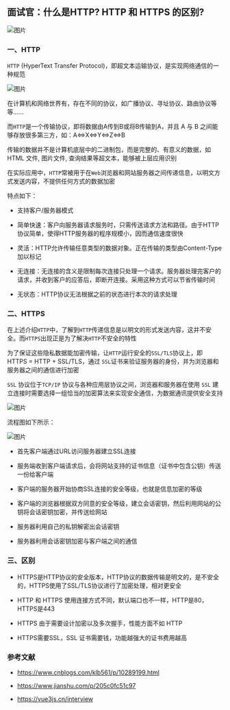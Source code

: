 ## 面试官：什么是HTTP? HTTP 和 HTTPS 的区别?

![图片](https://cdn.jsdelivr.net/gh/Vixcity/FigureBed/img/202110141416429.webp)

### 一、HTTP

`HTTP` (HyperText Transfer Protocol)，即超文本运输协议，是实现网络通信的一种规范

![图片](https://cdn.jsdelivr.net/gh/Vixcity/FigureBed/img/202110141416675.webp)

在计算机和网络世界有，存在不同的协议，如广播协议、寻址协议、路由协议等等......

而`HTTP`是一个传输协议，即将数据由A传到B或将B传输到A，并且 A 与 B 之间能够存放很多第三方，如：A<=>X<=>Y<=>Z<=>B

传输的数据并不是计算机底层中的二进制包，而是完整的、有意义的数据，如HTML 文件, 图片文件, 查询结果等超文本，能够被上层应用识别

在实际应用中，`HTTP`常被用于在`Web`浏览器和网站服务器之间传递信息，以明文方式发送内容，不提供任何方式的数据加密

特点如下：

-   支持客户/服务器模式
    
-   简单快速：客户向服务器请求服务时，只需传送请求方法和路径。由于HTTP协议简单，使得HTTP服务器的程序规模小，因而通信速度很快
    
-   灵活：HTTP允许传输任意类型的数据对象。正在传输的类型由Content-Type加以标记
    
-   无连接：无连接的含义是限制每次连接只处理一个请求。服务器处理完客户的请求，并收到客户的应答后，即断开连接。采用这种方式可以节省传输时间
    
-   无状态：HTTP协议无法根据之前的状态进行本次的请求处理
    

### 二、HTTPS

在上述介绍`HTTP`中，了解到`HTTP`传递信息是以明文的形式发送内容，这并不安全。而`HTTPS`出现正是为了解决`HTTP`不安全的特性

为了保证这些隐私数据能加密传输，让`HTTP`运行安全的`SSL/TLS`协议上，即 HTTPS = HTTP + SSL/TLS，通过 `SSL`证书来验证服务器的身份，并为浏览器和服务器之间的通信进行加密

`SSL` 协议位于`TCP/IP` 协议与各种应用层协议之间，浏览器和服务器在使用 `SSL` 建立连接时需要选择一组恰当的加密算法来实现安全通信，为数据通讯提供安全支持

![图片](https://cdn.jsdelivr.net/gh/Vixcity/FigureBed/img/202110141417071.webp)

流程图如下所示：

![图片](https://cdn.jsdelivr.net/gh/Vixcity/FigureBed/img/202110141417331.webp)

-   首先客户端通过URL访问服务器建立SSL连接
    
-   服务端收到客户端请求后，会将网站支持的证书信息（证书中包含公钥）传送一份给客户端
    
-   客户端的服务器开始协商SSL连接的安全等级，也就是信息加密的等级
    
-   客户端的浏览器根据双方同意的安全等级，建立会话密钥，然后利用网站的公钥将会话密钥加密，并传送给网站
    
-   服务器利用自己的私钥解密出会话密钥
    
-   服务器利用会话密钥加密与客户端之间的通信
    

### 三、区别

-   HTTPS是HTTP协议的安全版本，HTTP协议的数据传输是明文的，是不安全的，HTTPS使用了SSL/TLS协议进行了加密处理，相对更安全
    
-   HTTP 和 HTTPS 使用连接方式不同，默认端口也不一样，HTTP是80，HTTPS是443
    
-   HTTPS 由于需要设计加密以及多次握手，性能方面不如 HTTP
    
-   HTTPS需要SSL，SSL 证书需要钱，功能越强大的证书费用越高
    

### 参考文献

-   https://www.cnblogs.com/klb561/p/10289199.html
    
-   https://www.jianshu.com/p/205c0fc51c97
    
-   https://vue3js.cn/interview
 